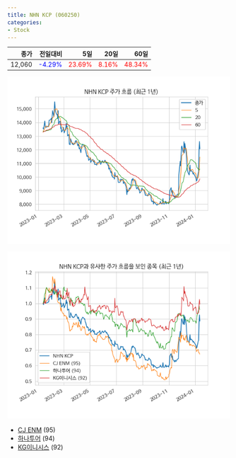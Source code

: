 ```yaml
---
title: NHN KCP (060250)
categories:
- Stock
---
```


|종가|전일대비|5일|20일|60일|
|---:|-------:|--:|---:|---:|
|12,060|<span style="color: blue">-4.29%</span>|<span style="color: red">23.69%</span>|<span style="color: red">8.16%</span>|<span style="color: red">48.34%</span>|


<!-- more -->

![060250](/assets/images/stock/060250.png)

![060250](/assets/images/stock/060250_sim.png)

- [CJ ENM](/stock/035760/) (95)
- [하나투어](/stock/039130/) (94)
- [KG이니시스](/stock/035600/) (92)
